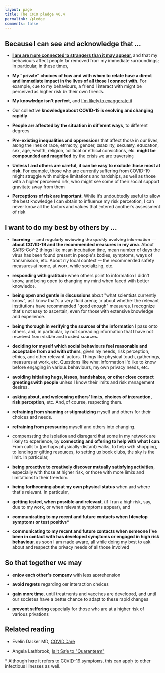 ```yaml
---
layout: page
title: The COCO pledge v0.4
permalink: /pledge
comments: false
---
```


## Because I can see and acknowledge that ...  


*   [**I am are more connected to strangers than it may appear**](https://youtu.be/X0mHf3oSUdU), and that my behaviours affect people far removed from my immediate surroundings; In particular, in these times,

*   **My "private" choices of how and with whom to relate have a direct and immediate impact in the lives of all those I connect with**. For example, due to my behaviours, a friend I interact with might be perceived as higher risk by their own friends.
    
*   **My knowledge isn't perfect**, and [I'm likely to exaggerate it](https://en.wikipedia.org/wiki/Dunning%E2%80%93Kruger_effect)  

*   Our collective **knowledge about COVID-19 is evolving and changing rapidly**  

*   **People are affected by the situation in different ways**, to different degrees

*   **Pre-existing inequalities and oppressions** that affect those in our lives, along the lines of race, ethnicity, gender, disability, sexuality, education, sex, age, wealth, religion, political or ethical convictions, etc. **might be compounded and magnified** by the crisis we are traversing

*   **Unless I and others are careful, it can be easy to exclude those most at risk**. For example, those who are currently suffering from COVID-19 might struggle with multiple limitations and hardships, as well as those with a higher perceived risk, who might see some of their social support gravitate away from them

*   **Perceptions of risk are important**. While it's undoubtedly useful to allow the best knowledge I can obtain to influence my risk perception, I can never know all the factors and values that entered another's assessment of risk
    

## I want to do my best by others by ...  


*   **learning** — and regularly reviewing the quickly evolving information — **about COVID-19 and the recommended measures in my area**. <span class="spoiler">About SARS-CoV-2 things like mean incubation time, mean number of days the virus has been found present in people's bodies, symptoms, ways of transmission, etc. About my local context — the recommended safety measures at home, at work, while socializing, etc.</span>

*   **responding with gratitude** when others point to information I didn't know, and being open to changing my mind when faced with better knowledge.

*   **being open and gentle in discussions** <span class="spoiler">about "what scientists currently know", as I know that's a very fluid arena; or about whether the relevant institutions have recommended "good enough" measures. I recognize that's not easy to ascertain, even for those with extensive knowledge and experience.</span>

*   **being thorough in verifying the sources of the information** I pass onto others, and, in particular, by not spreading information that I have not received from visible and trusted sources.

*   **deciding for myself which social behaviours feel reasonable and acceptable from and with others**, given my needs, risk perception, ethics, and other relevant factors. <span class="spoiler">Things like physical touch, gatherings, measures at work, etc. Questions like what information I'd like to know before engaging in various behaviours, my own privacy needs, etc.</span>

*   **avoiding initiating hugs, kisses, handshakes, or other close contact greetings with people** unless I know their limits and risk management desires.

*   **asking about, and welcoming others' limits, choices of interaction, risk perception**, etc. And, of course, respecting them.

*   **refraining from shaming or stigmatizing** myself and others for their choices and needs.

*   **refraining from pressuring** myself and others into changing.

*   compensating the isolation and disregard that some in my network are likely to experience, by **connecting and offering to help with what I can**. <span class="spoiler">From calls to (perhaps physically-distant) walks, to help with shopping, to lending or gifting resources, to setting up book clubs, the sky is the limit. </span>In particular,  

*   **being proactive to creatively discover mutually satisfying activities**, especially with those at higher risk, or those with more limits and limitations to their freedom.

*   **being forthcoming about my own physical status** when and where that's relevant. In particular,  

*   **getting tested, when possible and relevant**, (if I run a high risk, say, due to my work, or when relevant symptoms appear), and  

*   **communicating to my recent and future contacts when I develop symptoms or test positive\***

*   **communicating to my recent and future contacts when someone I've been in contact with has developed symptoms or engaged in high risk behaviour**, as soon I am made aware, all while doing my best to ask about and respect the privacy needs of all those involved  

## So that together we may  

*   **enjoy each other's company** with less apprehension  

*   **avoid regrets** regarding our interaction choices  

*   **gain more time**, until treatments and vaccines are developed, and until our societies have a better chance to adapt to these rapid changes  

*   **prevent suffering** especially for those who are at a higher risk of various privations

## Related reading  


*   Evelin Dacker MD, [COVID Care](https://medium.com/@evelindacker/covid-care-e2ede67428d4)  

*   Angela Lashbrook, [Is it Safe to "Quaranteam"](https://elemental.medium.com/is-it-safe-to-quaranteam-8b603392bd15)  

\* Although here it refers to [COVID-19 symptoms](https://www.who.int/health-topics/coronavirus#tab=tab_3), this can apply to other infectious illnesses as well.
